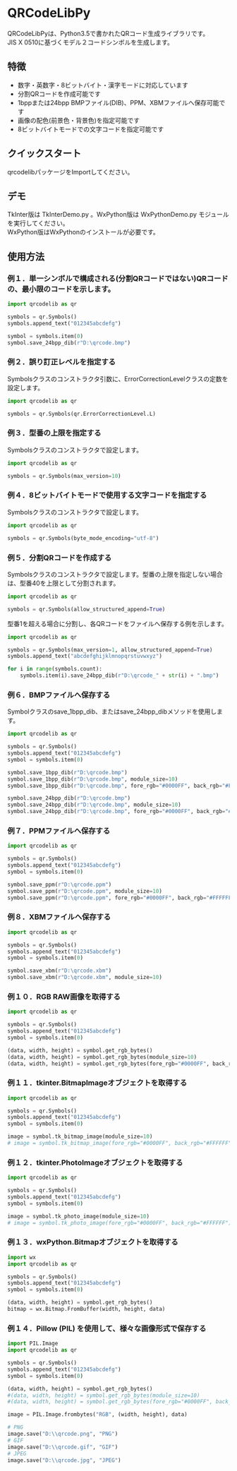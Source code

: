 # QRCodeLibPy
QRCodeLibPyは、Python3.5で書かれたQRコード生成ライブラリです。  
JIS X 0510に基づくモデル２コードシンボルを生成します。

## 特徴
- 数字・英数字・8ビットバイト・漢字モードに対応しています
- 分割QRコードを作成可能です
- 1bppまたは24bpp BMPファイル(DIB)、PPM、XBMファイルへ保存可能です
- 画像の配色(前景色・背景色)を指定可能です
- 8ビットバイトモードでの文字コードを指定可能です

## クイックスタート
qrcodelibパッケージをImportしてください。

## デモ
TkInter版は TkInterDemo.py 。WxPython版は WxPythonDemo.py モジュールを実行してください。  
WxPython版はWxPythonのインストールが必要です。

## 使用方法
### 例１．単一シンボルで構成される(分割QRコードではない)QRコードの、最小限のコードを示します。

```python
import qrcodelib as qr

symbols = qr.Symbols()
symbols.append_text("012345abcdefg")

symbol = symbols.item(0)
symbol.save_24bpp_dib(r"D:\qrcode.bmp")
```

### 例２．誤り訂正レベルを指定する
Symbolsクラスのコンストラクタ引数に、ErrorCorrectionLevelクラスの定数を設定します。

```python
import qrcodelib as qr

symbols = qr.Symbols(qr.ErrorCorrectionLevel.L)

```

### 例３．型番の上限を指定する
Symbolsクラスのコンストラクタで設定します。
```python
import qrcodelib as qr

symbols = qr.Symbols(max_version=10)
```

### 例４．8ビットバイトモードで使用する文字コードを指定する
Symbolsクラスのコンストラクタで設定します。
```python
import qrcodelib as qr

symbols = qr.Symbols(byte_mode_encoding="utf-8")
```

### 例５．分割QRコードを作成する
Symbolsクラスのコンストラクタで設定します。型番の上限を指定しない場合は、型番40を上限として分割されます。

```python
import qrcodelib as qr

symbols = qr.Symbols(allow_structured_append=True)
```

型番1を超える場合に分割し、各QRコードをファイルへ保存する例を示します。

```python
import qrcodelib as qr

symbols = qr.Symbols(max_version=1, allow_structured_append=True)
symbols.append_text("abcdefghijklmnopqrstuvwxyz")

for i in range(symbols.count):
    symbols.item(i).save_24bpp_dib(r"D:\qrcode_" + str(i) + ".bmp")
```

### 例６．BMPファイルへ保存する
Symbolクラスのsave_1bpp_dib、またはsave_24bpp_dibメソッドを使用します。

```python
import qrcodelib as qr

symbols = qr.Symbols()
symbols.append_text("012345abcdefg")
symbol = symbols.item(0)

symbol.save_1bpp_dib(r"D:\qrcode.bmp")
symbol.save_1bpp_dib(r"D:\qrcode.bmp", module_size=10)
symbol.save_1bpp_dib(r"D:\qrcode.bmp", fore_rgb="#0000FF", back_rgb="#FFFFFF")

symbol.save_24bpp_dib(r"D:\qrcode.bmp")
symbol.save_24bpp_dib(r"D:\qrcode.bmp", module_size=10)
symbol.save_24bpp_dib(r"D:\qrcode.bmp", fore_rgb="#0000FF", back_rgb="#FFFFFF")
```

### 例７．PPMファイルへ保存する
```python
import qrcodelib as qr

symbols = qr.Symbols()
symbols.append_text("012345abcdefg")
symbol = symbols.item(0)

symbol.save_ppm(r"D:\qrcode.ppm")
symbol.save_ppm(r"D:\qrcode.ppm", module_size=10)
symbol.save_ppm(r"D:\qrcode.ppm", fore_rgb="#0000FF", back_rgb="#FFFFFF")
```

### 例８．XBMファイルへ保存する
```python
import qrcodelib as qr

symbols = qr.Symbols()
symbols.append_text("012345abcdefg")
symbol = symbols.item(0)

symbol.save_xbm(r"D:\qrcode.xbm")
symbol.save_xbm(r"D:\qrcode.xbm", module_size=10)
```

### 例１０．RGB RAW画像を取得する
```python
import qrcodelib as qr

symbols = qr.Symbols()
symbols.append_text("012345abcdefg")
symbol = symbols.item(0)

(data, width, height) = symbol.get_rgb_bytes()
(data, width, height) = symbol.get_rgb_bytes(module_size=10)
(data, width, height) = symbol.get_rgb_bytes(fore_rgb="#0000FF", back_rgb="#FFFFFF")
```

### 例１１．tkinter.BitmapImageオブジェクトを取得する
```python
import qrcodelib as qr

symbols = qr.Symbols()
symbols.append_text("012345abcdefg")
symbol = symbols.item(0)

image = symbol.tk_bitmap_image(module_size=10)
# image = symbol.tk_bitmap_image(fore_rgb="#0000FF", back_rgb="#FFFFFF")
```

### 例１２．tkinter.PhotoImageオブジェクトを取得する
```python
import qrcodelib as qr

symbols = qr.Symbols()
symbols.append_text("012345abcdefg")
symbol = symbols.item(0)

image = symbol.tk_photo_image(module_size=10)
# image = symbol.tk_photo_image(fore_rgb="#0000FF", back_rgb="#FFFFFF")
```

### 例１３．wxPython.Bitmapオブジェクトを取得する
```python
import wx
import qrcodelib as qr

symbols = qr.Symbols()
symbols.append_text("012345abcdefg")
symbol = symbols.item(0)

(data, width, height) = symbol.get_rgb_bytes() 
bitmap = wx.Bitmap.FromBuffer(width, height, data)
```

### 例１４．Pillow (PIL) を使用して、様々な画像形式で保存する
```python
import PIL.Image
import qrcodelib as qr

symbols = qr.Symbols()
symbols.append_text("012345abcdefg")
symbol = symbols.item(0)

(data, width, height) = symbol.get_rgb_bytes()
#(data, width, height) = symbol.get_rgb_bytes(module_size=10)
#(data, width, height) = symbol.get_rgb_bytes(fore_rgb="#0000FF", back_rgb="#FFFFFF")

image = PIL.Image.frombytes("RGB", (width, height), data)

# PNG
image.save("D:\\qrcode.png", "PNG")
# GIF
image.save("D:\\qrcode.gif", "GIF")
# JPEG
image.save("D:\\qrcode.jpg", "JPEG")
```
